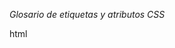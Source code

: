 *Glosario de etiquetas y atributos CSS*

html

<script> Se utiliza para insertar o ejecutar a un script ejecutable
<nav> Etiqueta semántica usada para agrupar el contenido de una barra de busqueda
<section> Determina el contenido de una sección genérica del documento

CSS

padding: Establece el área de relleno de una caja
margin: Da margen a los elementos dentro de la caja
font-family: define la tipografía del texto
display: Permite ajustar la distribucion de los elementos
justify-content: Ubica un elemento por su posicion horizontal. (start Izq - End Der)
align-items: Ubica un elemento por su posicion vertical.
filter: drop-shadow Usado para desenfoque de color
transition: 0.3s linear Indica la transición de un elemento con un tiempo de ejecución y su movimiento, 
flex-direction: Se usa para acomodar los elementos dentro de otro elemento
position: Indica la posición de un elemento en la pantalla
    position: fixed Lleva el elemento a la parte superior izquierda de la pantalla
    position: inherit Devuelve el elemento a su posición original
    position absolute
    position static
    position: relative Permite mover la posicion del elemento de acuerdo con los tres ejes.
    z-index: Mueve el elemento en el eje z
    top: movimiento en el eje vertical respecto a la posicion inicial
    left
transform: se emplea para acompañar el movimiento de un elemento en las transiciones
    transform: translateX(%) Traslada un elemento en uno de los ejes (X para el caso)
    transform: rotate(40deg) Rotar el elemento una cantidad de grados